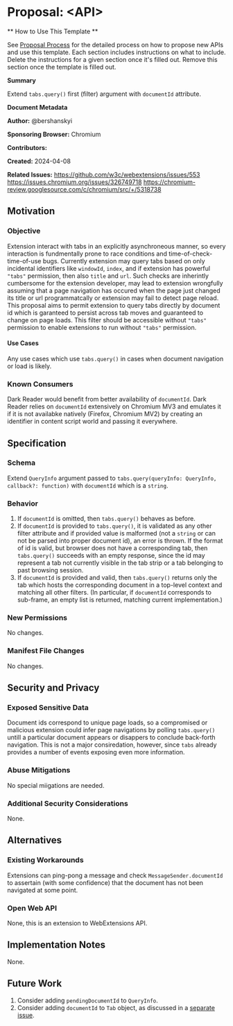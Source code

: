 # Proposal: &lt;API>

** How to Use This Template **

See [Proposal Process](proposal_process.md) for the detailed process on how to
propose new APIs and use this template.  Each section includes instructions on
what to include.  Delete the instructions for a given section once it's filled
out.  Remove this section once the template is filled out.

**Summary**

Extend `tabs.query()` first (filter) argument with `documentId` attribute.

**Document Metadata**

**Author:** @bershanskyi

**Sponsoring Browser:** Chromium

**Contributors:** 

**Created:** 2024-04-08

**Related Issues:**
https://github.com/w3c/webextensions/issues/553
https://issues.chromium.org/issues/326749718
https://chromium-review.googlesource.com/c/chromium/src/+/5318738

## Motivation

### Objective

Extension interact with tabs in an explicitly asynchroneous manner, so every
interaction is fundmentally prone to race conditions and
time-of-check-time-of-use bugs. Currently extension may query tabs based on
only incidental identifiers like `windowId`, `index`, and if extension has
powerful `"tabs"` permission, then also `title` and `url`. Such checks are
inherintly cumbersome for the extension developer, may lead to extension
wrongfully assuming that a page navigation has occured when the page just
changed its title or url programmatcally or extension may fail to detect page
reload.
This proposal aims to permit extension to query tabs directly by document id
which is garanteed to persist across tab moves and guaranteed to change on page
loads. This filter should be accessible without `"tabs"` permission to enable
extensions to run without `"tabs"` permission.

#### Use Cases

Any use cases which use `tabs.query()` in cases when document navigation or
load is likely.

### Known Consumers

Dark Reader would benefit from better availability of `documentId`. Dark Reader
relies on `documentId` extensively on Chromium MV3 and emulates it if it is not
availabke natively (Firefox, Chromium MV2) by creating an identifier in content
script world and passing it everywhere.

## Specification

### Schema

Extend `QueryInfo` argument passed to
`tabs.query(queryInfo: QueryInfo, callback?: function)` with `documentId`
which is a `string`.

### Behavior

1. If `documentId` is omitted, then `tabs.query()` behaves as before.
2. If `documentId` is provided to `tabs.query()`, it is validated as any
   other filter attribute and if provided value is malformed (not a `string`
   or can not be parsed into proper document id), an error is thrown. If the
   format of id is valid, but browser does not have a corresponding tab, then
   `tabs.query()` succeeds with an empty response, since the id may represent
   a tab not currently visible in the tab strip or a tab belonging to past
   browsing session.
3. If `documentId` is provided and valid, then `tabs.query()` returns only the
   tab which hosts the corresponding document in a top-level context and
   matching all other filters. (In particular, if `documentId` corresponds to
   sub-frame, an empty list is returned, matching current implementation.)

### New Permissions

No changes.

### Manifest File Changes

No changes.

## Security and Privacy

### Exposed Sensitive Data

Document ids correspond to unique page loads, so a compromised or malicious
extension could infer page navigations by polling `tabs.query()` untill a
particular document appears or disappers to conclude back-forth navigation.
This is not a major consiredation, however, since `tabs` already provides
a number of events exposing even more information.

### Abuse Mitigations

No special miigations are needed.

### Additional Security Considerations

None.

## Alternatives

### Existing Workarounds

Extensions can ping-pong a message and check `MessageSender.documentId` to assertain
(with some confidence) that the document has not been navigated at some point.

### Open Web API

None, this is an extension to WebExtensions API.

## Implementation Notes

None.

## Future Work

1. Consider adding `pendingDocumentId` to `QueryInfo`.
2. Consider adding `documentId` to `Tab` object, as discussed in a [separate issue](https://github.com/w3c/webextensions/issues/496).
